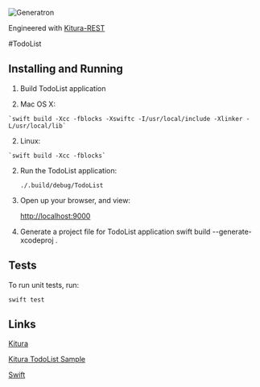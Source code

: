 
![Generatron](https://www.generatron.com/logosmall.png)

Engineered with [Kitura-REST](https://www.generatron.com//#/generatron/Kitura-REST)

#TodoList


## Installing and Running

1. Build TodoList application

  1. Mac OS X: 
	
	`swift build -Xcc -fblocks -Xswiftc -I/usr/local/include -Xlinker -L/usr/local/lib`
	
  2. Linux:
  
    `swift build -Xcc -fblocks`
	
2. Run the TodoList application:

	`./.build/debug/TodoList`
	
3. Open up your browser, and view: 

   [http://localhost:9000](http://localhost:9000)

4. Generate a project file for  TodoList application
swift build --generate-xcodeproj .

## Tests

  To run unit tests, run:
  
  `swift test`

## Links

   
   [Kitura ](https://github.com/IBM-Swift/Kitura)
   
   [Kitura TodoList Sample](https://github.com/IBM-Swift/Kitura-TodoList)
   
   [Swift](https://swift.org/)
   
 
